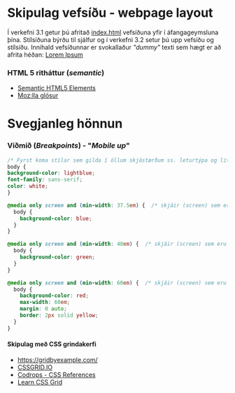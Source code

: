 # Skipulag vefsíðu - webpage layout

Í verkefni 3.1 getur þú afritað [index.html](index.html) vefsíðuna yfir í áfangageymsluna þína. Stílsíðuna býrðu til sjálfur og í verkefni 3.2 setur þú upp vefsíðu og stílsíðu. Innihald vefsíðunnar er svokallaður _"dummy"_ texti sem hægt er að afrita héðan: [Lorem Ipsum](https://lipsum.com/)

### HTML 5 ritháttur (_semantic_)

* [Semantic HTML5 Elements](https://www.freecodecamp.org/news/semantic-html5-elements/)
* [Moz:lla glósur](https://developer.mozilla.org/en-US/docs/Glossary/Semantics)

# Svegjanleg hönnun

### Viðmið (_Breakpoints_) - "_Mobile up_"

```CSS
/* Fyrst koma stílar sem gilda í öllum skjástærðum ss. leturtýpa og litir */
body {
background-color: lightblue;
font-family: sans-serif;
color: white;
}

@media only screen and (min-width: 37.5em) {  /* skjáir (screen) sem eru stærri en 37.5em (600px) */
  body {
    background-color: blue;
  }
}

@media only screen and (min-width: 48em) {  /* skjáir (screen) sem eru stærri en 48em (768px) */
  body {
    background-color: green;
  }
}

@media only screen and (min-width: 60em) {  /* skjáir (screen) sem eru stærri en 60em (960px) */
  body {
    background-color: red;
	max-width: 60em;
	margin: 0 auto;
	border: 2px solid yellow;
  }
}

``` 

#### Skipulag með CSS grindakerfi

* https://gridbyexample.com/
* [CSSGRID.IO](https://cssgrid.io/)
* [Codrops - CSS References](https://tympanus.net/codrops/css_reference/grid/)
* [Learn CSS Grid](https://scrimba.com/g/gR8PTE)